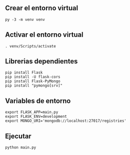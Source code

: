 ## Crear el entorno virtual
```
py -3 -m venv venv
```
## Activar el entorno virtual
```
. venv/Scripts/activate
```
## Librerias dependientes
```
pip install Flask
pip install -U flask-cors
pip install Flask-PyMongo
pip install "pymongo[srv]"
```
## Variables de entorno
```
export FLASK_APP=main.py
export FLASK_ENV=development
export MONGO_URI='mongodb://localhost:27017/registries'
```
## Ejecutar
```
python main.py
```